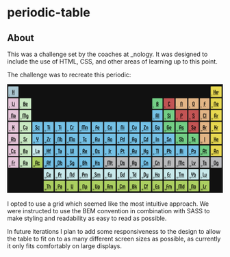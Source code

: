 # periodic-table

## About

This was a challenge set by the coaches at _nology. It was designed to include the use of HTML, CSS, and other areas of learning up to this point.

The challenge was to recreate this periodic:

![Challenge Image](./images/challenge.png)

I opted to use a grid which seemed like the most intuitive approach. We were instructed to use the BEM convention in combination with SASS to make styling and readability as easy to read as possible.

In future iterations I plan to add some responsiveness to the design to allow the table to fit on to as many different screen sizes as possible, as currently it only fits comfortably on large displays.
